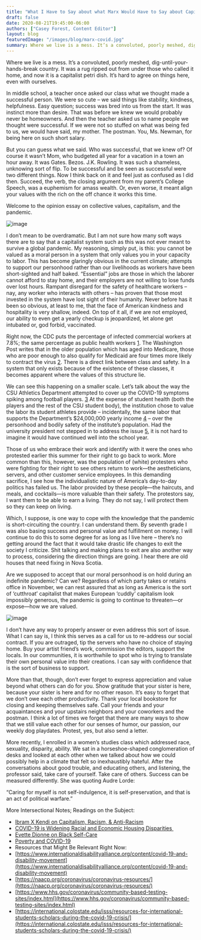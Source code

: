 ```yaml
---
title: "What I Have to Say about what Marx Would Have to Say about Capitalism and COVID-19"
draft: false
date: 2020-08-21T19:45:00-06:00
authors: ["Casey Forest, Content Editor"]
layout: blog
featuredImage: "/images/blog/marx-covid.jpg"
summary: Where we live is a mess. It’s a convoluted, poorly meshed, dig-until-your-hands-break country. It was a rug ripped out from under those who called it home, and now it is a capitalist petri dish. It’s hard to agree on things here, even with ourselves. 
---
```


Where we live is a mess. It’s a convoluted, poorly meshed, dig-until-your-hands-break country. It was a rug ripped out from under those who called it home, and now it is a capitalist petri dish. It’s hard to agree on things here, even with ourselves.

In middle school, a teacher once asked our class what we thought made a successful person. We were so cute – we said things like stability, kindness, helpfulness. Easy question; success was bred into us from the start. It was instinct more than desire. That was before we knew we would probably never be homeowners. And then the teacher asked us to name people we thought were successful. If we were not so stuffed on what was being fed to us, we would have said, my mother. The postman. You, Ms. Newman, for being here on such short salary.

But you can guess what we said. Who was successful, that we knew of? Of course it wasn’t Mom, who budgeted all year for a vacation in a town an hour away. It was Gates. Bezos. J.K. Rowling. It was such a shameless, unknowing sort of flip. To be successful and be seen as successful were two different things. Now I think back on it and feel just as confused as I did then. Succeed, the verb, the closing argument from my parent’s College Speech, was a euphemism for amass wealth. Or, even worse, it meant align your values with the rich on the off chance it works this time.

Welcome to the opinion essay on collective values, capitalism, and the pandemic.

![image](/images/blog/post/marx-covid2.jpg#blog)

I don’t mean to be overdramatic. But I am not sure how many soft ways there are to say that a capitalist system such as this was not ever meant to survive a global pandemic. My reasoning, simply put, is this: you cannot be valued as a moral person in a system that only values you in your capacity to labor. This has become glaringly obvious in the current climate; attempts to support our personhood rather than our livelihoods as workers have been short-sighted and half baked. “Essential” jobs are those in which the laborer cannot afford to stay home, and their employers are not willing to lose funds over lost hours. Rampant disregard for the safety of healthcare workers – nay, any worker who interacts with others – has proven that those most invested in the system have lost sight of their humanity. Never before has it been so obvious, at least to me, that the face of American kindness and hospitality is very shallow, indeed. On top of it all, if we are not employed, our ability to even get a yearly checkup is jeopardized, let alone get intubated or, god forbid, vaccinated.

Right now, the CDC puts the percentage of infected commercial workers at 7.8%; the same percentage as public health workers [1](https://www.cdc.gov/coronavirus/2019-ncov/covid-data/covidview/index.html). The Washington Post writes that in the older population which has aged into Medicare, those who are poor enough to also qualify for Medicaid are four times more likely to contract the virus [2](https://www.washingtonpost.com/health/income-emerges-as-a-major-predictor-of-coronavirus-infections-along-with-race/2020/06/22/9276f31e-b4a3-11ea-a510-55bf26485c93_story.html). There is a direct link between class and safety. In a system that only exists because of the existence of these classes, it becomes apparent where the values of this structure lie.

We can see this happening on a smaller scale. Let’s talk about the way the CSU Athletics Department attempted to cover up the COVID-19 symptoms spiking among football players. [3](https://www.coloradoan.com/story/news/2020/08/04/colorado-state-university-athletes-say-administration-covering-up-coronavirus-health-threats/5572625002/) At the expense of student health (both the players and the rest of the CSU student body), the institution chose to value the labor its student athletes provide – incidentally, the same labor that supports the Department’s $24,000,000 yearly income [4](https://csurams.com/documents/2019/1/21/FY18_NCAA_Report.pdf) – over the personhood and bodily safety of the institute’s population. Had the university president not stepped in to address the issue [5](https://www.coloradoan.com/story/news/2020/08/06/colorado-state-university-hires-firm-husch-blackwell-investigate-athletic-department-covid-19/3314603001/), it is not hard to imagine it would have continued well into the school year.

Those of us who embrace their work and identify with it were the ones who protested earlier this summer for their right to go back to work. More common than this, however, was the population of (white) protesters who were fighting for their right to see others return to work—the aestheticians, servers, and other customer service employees. In this demanding sacrifice, I see how the individualistic nature of America’s day-to-day politics has failed us. The labor provided by these people—the haircuts, and meals, and cocktails—is more valuable than their safety. The protestors say, I want them to be able to earn a living. They do not say, I will protect them so they can keep on living.

Which, I suppose, is one way to cope with the knowledge that the pandemic is short-circuiting the country. I can understand them. By seventh grade I was also basing success and personal value and fulfillment on money. I will continue to do this to some degree for as long as I live here – there’s no getting around the fact that it would take drastic life changes to exit the society I criticize. Shit talking and making plans to exit are also another way to process, considering the direction things are going. I hear there are old houses that need fixing in Nova Scotia.

Are we supposed to accept that our moral personhood is on hold during an indefinite pandemic? Can we? Regardless of which party takes or retains office in November, we can rest assured that as long as America is the sort of ‘cutthroat’ capitalist that makes European ‘cuddly’ capitalism look impossibly generous, the pandemic is going to continue to threaten—or expose—how we are valued.

![image](/images/blog/post/marx-covid1.jpg#blog)

I don’t have any way to properly answer or even address this sort of issue. What I can say is, I think this serves as a call for us to re-address our social contract. If you are outraged, tip the servers who have no choice of staying home. Buy your artist friend’s work, commission the editors, support the locals. In our communities, it is worthwhile to spot who is trying to translate their own personal value into their creations. I can say with confidence that is the sort of business to support.

More than that, though, don’t ever forget to express appreciation and value beyond what others can do for you. Show gratitude that your sister is here, because your sister is here and for no other reason. It’s easy to forget that we don’t owe each other productivity. Thank your local bookstore for closing and keeping themselves safe. Call your friends and your acquaintances and your upstairs neighbors and your coworkers and the postman. I think a lot of times we forget that there are many ways to show that we still value each other for our senses of humor, our passion, our weekly dog playdates. Protest, yes, but also send a letter.

More recently, I enrolled in a women’s studies class which addressed race, sexuality, disparity, ability. We sat in a horseshoe-shaped conglomeration of desks and looked at each other when we talked about how we could possibly help in a climate that felt so inexhaustibly hateful. After the conversations about good trouble, and educating others, and listening, the professor said, take care of yourself. Take care of others. Success can be measured differently. She was quoting Audre Lorde:

“Caring for myself is not self-indulgence, it is self-preservation, and that is an act of political warfare.”

More Intersectional Notes; Readings on the Subject:

*   [Ibram X Kendi on Capitalism, Racism, &amp; Anti-Racism](https://www.democracynow.org/2019/8/13/ibram_x_kendi_class_race_capitalism)
*   [COVID-19 is Widening Racial and Economic Housing Disparities&nbsp;](https://www.urban.org/urban-wire/new-data-suggest-covid-19-widening-housing-disparities-race-and-income)
*   [Evette Dionne on Black Self-Care](https://ravishly.com/2015/03/06/radical-act-self-care-black-women-feminism)
*   [Poverty and COVID-19](https://www.usatoday.com/story/opinion/2020/03/23/coronavirus-spread-poverty-covid-19-stimulus-column/2899411001/)
*   Resources that Might Be Relevant Right Now:&nbsp;
*   [https://www.internationaldisabilityalliance.org/content/covid-19-and-disability-movement](https://www.internationaldisabilityalliance.org/content/covid-19-and-disability-movement)
*   [https://naacp.org/coronavirus/coronavirus-resources/](https://naacp.org/coronavirus/coronavirus-resources/)
*   [https://www.hhs.gov/coronavirus/community-based-testing-sites/index.html](https://www.hhs.gov/coronavirus/community-based-testing-sites/index.html)
*   [https://international.colostate.edu/isss/resources-for-international-students-scholars-during-the-covid-19-crisis/](https://international.colostate.edu/isss/resources-for-international-students-scholars-during-the-covid-19-crisis/)